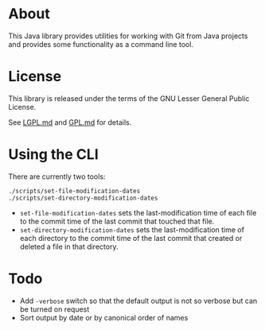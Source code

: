 # About

This Java library provides utilities for working with Git from Java projects
and provides some functionality as a command line tool.

# License

This library is released under the terms of the GNU Lesser General Public
License.

See  [LGPL.md](LGPL.md) and [GPL.md](GPL.md) for details.

# Using the CLI

There are currently two tools:

    ./scripts/set-file-modification-dates
    ./scripts/set-directory-modification-dates

* `set-file-modification-dates`
  sets the last-modification time of each file to the commit time of the last
  commit that touched that file.
* `set-directory-modification-dates`
  sets the last-modification time of each directory to the commit time of the
  last commit that created or deleted a file in that directory.

# Todo

* Add `-verbose` switch so that the default output is not so verbose
  but can be turned on request
* Sort output by date or by canonical order of names

